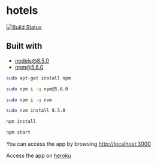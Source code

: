 # hotels
[![Build Status](https://travis-ci.org/abugnais/hotels.svg?branch=master)](https://travis-ci.org/abugnais/hotels)

## Built with
* nodejs@8.5.0
* npm@5.6.0

```bash
sudo apt-get install npm

sudo npm i -g npm@5.6.0

sudo npm i -g nvm

sudo nvm install 8.5.0

npm install

npm start
```

You can access the app by browsing [http://localhost:3000](http://localhost:3000)

Access the app on [heroku](https://guarded-temple-66581.herokuapp.com)

